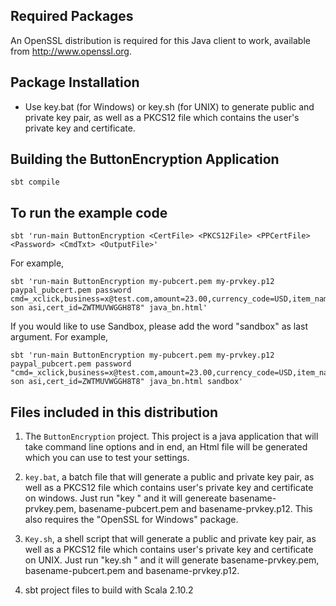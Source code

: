 Required Packages
-----------------
An OpenSSL distribution is required for this Java client to work, available from http://www.openssl.org.

Package Installation
---------------------
* Use key.bat (for Windows) or key.sh (for UNIX) to generate public and private key pair, as well as a PKCS12 file which contains the user's private key and certificate.

Building the ButtonEncryption Application
------------------------------------------

````
sbt compile
````

To run the example code
------------------------

````
sbt 'run-main ButtonEncryption <CertFile> <PKCS12File> <PPCertFile> <Password> <CmdTxt> <OutputFile>'
````

For example,

````
sbt 'run-main ButtonEncryption my-pubcert.pem my-prvkey.p12 paypal_pubcert.pem password cmd=_xclick,business=x@test.com,amount=23.00,currency_code=USD,item_name=todos son asi,cert_id=ZWTMUVWGGH8T8" java_bn.html'
````

If you would like to use Sandbox, please add the word "sandbox" as last argument. For example,

````
sbt 'run-main ButtonEncryption my-pubcert.pem my-prvkey.p12 paypal_pubcert.pem password "cmd=_xclick,business=x@test.com,amount=23.00,currency_code=USD,item_name=todos son asi,cert_id=ZWTMUVWGGH8T8" java_bn.html sandbox'
````

Files included in this distribution
------------------------------------

1) The `ButtonEncryption` project. This project is a java application that will take command line options and in end, an Html file will be generated which you can use to test your settings.

2) `key.bat`, a batch file that will generate a public and private key pair, as well as a PKCS12 file which contains user's private key and certificate on windows. Just run "key <basename>" and it will genereate basename-prvkey.pem, basename-pubcert.pem and basename-prvkey.p12. This also requires the "OpenSSL for Windows" package.

3) `Key.sh`, a shell script that will generate a public and private key pair, as well as a PKCS12 file which contains user's private key and certificate on UNIX. Just run "key.sh <basename>" and it will generate basename-prvkey.pem, basename-pubcert.pem and basename-prvkey.p12.

4) sbt project files to build with Scala 2.10.2
